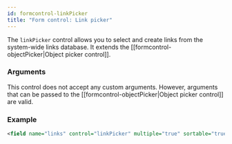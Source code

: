 ```yaml
---
id: formcontrol-linkPicker
title: "Form control: Link picker"
---
```


The `linkPicker` control allows you to select and create links from the system-wide links database. It extends the [[formcontrol-objectPicker|Object picker control]].

### Arguments

This control does not accept any custom arguments. However, arguments that can be passed to the [[formcontrol-objectPicker|Object picker control]] are valid.

### Example

```xml
<field name="links" control="linkPicker" multiple="true" sortable="true" />
```
